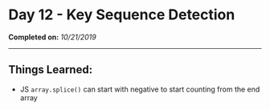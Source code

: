 # Day 12 - Key Sequence Detection

**Completed on:** _10/21/2019_

---

## Things Learned:

-   JS `array.splice()` can start with negative to start counting from the end array
